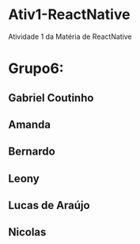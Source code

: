 # Ativ1-ReactNative
Atividade 1 da Matéria de ReactNative
# Grupo6:
## Gabriel Coutinho
## Amanda
## Bernardo
## Leony
## Lucas de Araújo
## Nicolas